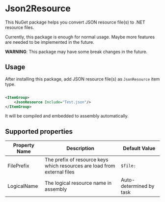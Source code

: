 # Json2Resource

This NuGet package helps you convert JSON resource file(s) to .NET resource files.

Currently, this package is enough for normal usage. Maybe more features are needed to be implemented in the future.

**WARNING**: This package may have some break changes in the future.

## Usage

After installing this package, add JSON resource file(s) as `JsonResource` item type.

```xml

<ItemGroup>
    <JsonResource Include="Test.json"/>
</ItemGroup>
```

It will be compiled and embedded to assembly automatically.

## Supported properties

| Property Name | Description                                                              | Default Value           |
|---------------|--------------------------------------------------------------------------|-------------------------|
| FilePrefix    | The prefix of resource keys which resources are load from external files | `$file:`                |
| LogicalName   | The logical resource name in assembly                                    | Auto-determined by task |
